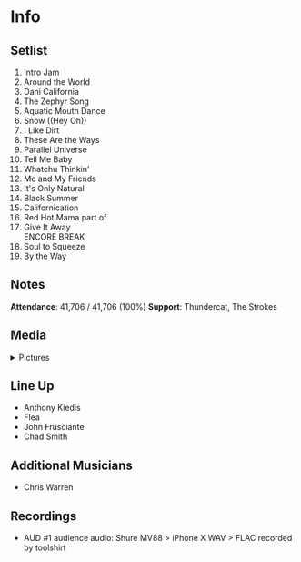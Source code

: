 # Info

## Setlist

1. Intro Jam
2. Around the World
3. Dani California
4. The Zephyr Song
5. Aquatic Mouth Dance
6. Snow ((Hey Oh))
7. I Like Dirt
8. These Are the Ways
9. Parallel Universe
10. Tell Me Baby
11. Whatchu Thinkin'
12. Me and My Friends
13. It's Only Natural
14. Black Summer
15. Californication
16. Red Hot Mama part of
17. Give It Away
<br>ENCORE BREAK
18. Soul to Squeeze
19. By the Way

## Notes

**Attendance**: 41,706 / 41,706 (100%)
**Support**: Thundercat, The Strokes

## Media 

<details>
  <summary>Pictures</summary>
  <!--<img alt="Setlist" title="Setlist" src="_.jpg" height="200" />-->
</details>

## Line Up

* Anthony Kiedis
* Flea
* John Frusciante
* Chad Smith

## Additional Musicians
* Chris Warren

## Recordings

* AUD #1 audience audio: Shure MV88 > iPhone X WAV > FLAC recorded by toolshirt
